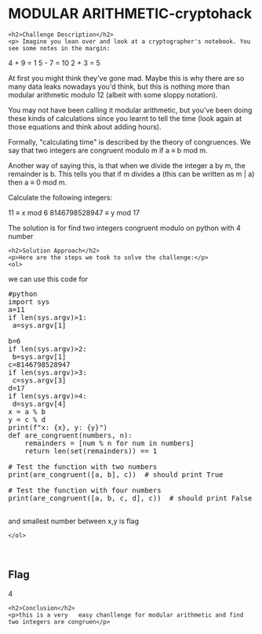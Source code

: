 
<!DOCTYPE html>
<html>

<body>
    <h1>MODULAR ARITHMETIC-cryptohack</h1>

    <h2>Challenge Description</h2>
    <p> Imagine you lean over and look at a cryptographer's notebook. You see some notes in the margin:

4 + 9 = 1
5 - 7 = 10
2 + 3 = 5

At first you might think they've gone mad. Maybe this is why there are so many data leaks nowadays you'd think, but this is nothing more than modular arithmetic modulo 12 (albeit with some sloppy notation).

You may not have been calling it modular arithmetic, but you've been doing these kinds of calculations since you learnt to tell the time (look again at those equations and think about adding hours).

Formally, "calculating time" is described by the theory of congruences. We say that two integers are congruent modulo m if a ≡ b mod m.

Another way of saying this, is that when we divide the integer a by m, the remainder is b. This tells you that if m divides a (this can be written as m | a) then a ≡ 0 mod m.

Calculate the following integers:

11 ≡ x mod 6
8146798528947 ≡ y mod 17

The solution is for find  two integers congruent modulo on python
 with 4 number
</p>
 
    <h2>Solution Approach</h2>
    <p>Here are the steps we took to solve the challenge:</p>
    <ol>
we can use this code for 
<pre>
#python
import sys
a=11
if len(sys.argv)>1:
 a=sys.argv[1]

b=6
if len(sys.argv)>2:
 b=sys.argv[1]
c=8146798528947
if len(sys.argv)>3:
 c=sys.argv[3]
d=17
if len(sys.argv)>4:
 d=sys.argv[4]
x = a % b
y = c % d
print(f"x: {x}, y: {y}")
def are_congruent(numbers, n):
    remainders = [num % n for num in numbers]
    return len(set(remainders)) == 1

# Test the function with two numbers
print(are_congruent([a, b], c))  # should print True

# Test the function with four numbers
print(are_congruent([a, b, c, d], c))  # should print False

</pre>
and smallest number between x,y is flag        
    
    </ol>
<br>
    <h2>Flag</h2>
    <p class="flag">4
</p>

    <h2>Conclusion</h2>
    <p>this is a very   easy chanllenge for modular arithmetic and find  two integers are congruen</p>
</body>
</html>

